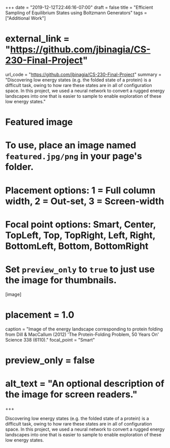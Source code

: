 +++
date = "2019-12-12T22:46:16-07:00"
draft = false
title = "Efficient Sampling of Equilibrium States using Boltzmann Generators"
tags = ["Additional Work"]
# external_link = "https://github.com/jbinagia/CS-230-Final-Project"
url_code = "https://github.com/jbinagia/CS-230-Final-Project"
summary = "Discovering low energy states (e.g. the folded state of a protein) is a difficult task, owing to how rare these states are in all of configuration space. In this project, we used a neural network to convert a rugged energy landscapes into one that is easier to sample to enable exploration of these low energy states."

# Featured image
# To use, place an image named `featured.jpg/png` in your page's folder.
# Placement options: 1 = Full column width, 2 = Out-set, 3 = Screen-width
# Focal point options: Smart, Center, TopLeft, Top, TopRight, Left, Right, BottomLeft, Bottom, BottomRight
# Set `preview_only` to `true` to just use the image for thumbnails.
[image]
# placement = 1.0
  caption = "Image of the energy landscape corresponding to protein folding from Dill & MacCallum (2012) 'The Protein-Folding Problem, 50 Years On' Science 338 (6110)."
  focal_point = "Smart"
# preview_only = false
  # alt_text = "An optional description of the image for screen readers."
+++

Discovering low energy states (e.g. the folded state of a protein) is a difficult task, owing to how rare these states are in all of configuration space. In this project, we used a neural network to convert a rugged energy landscapes into one that is easier to sample to enable exploration of these low energy states.
